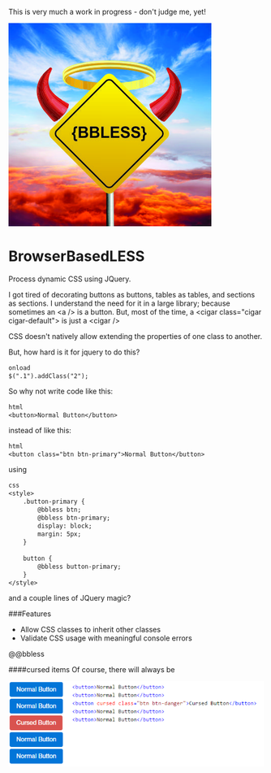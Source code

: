 This is very much a work in progress - don't judge me, yet!

![Image of 1CursedButton](https://raw.githubusercontent.com/JeffHughes/BrowserBasedLESS/master/bbless/src/bbless/wwwroot/images/BBLESSLogo400.jpg)

# BrowserBasedLESS
Process dynamic CSS using JQuery.

I got tired of decorating buttons as buttons, tables as tables, and sections as sections.  I understand the need for it in a large library; because sometimes an &lt;a /> is a button.  But, most of the time, a &lt;cigar class="cigar cigar-default"> is just a &lt;cigar />

CSS doesn't natively allow extending the properties of one class to another.

But, how hard is it for jquery to do this?
```
onload
$(".1").addClass("2");
```

So why not write code like this:

```
html
<button>Normal Button</button>
```

instead of like this:

```
html
<button class="btn btn-primary">Normal Button</button>
```

using

```
css
<style>
    .button-primary {
        @bbless btn;
        @bbless btn-primary;
        display: block;
        margin: 5px;
    }

    button {
        @bbless button-primary;
    }
</style>
```

and a couple lines of JQuery magic?

###Features
- Allow CSS classes to inherit other classes
- Validate CSS usage with meaningful console errors

@@bbless

####cursed items
Of course, there will always be

![Image of 1CursedButton](https://raw.githubusercontent.com/JeffHughes/BrowserBasedLESS/master/bbless/src/bbless/wwwroot/images/bblessSample1CursedButton.png)